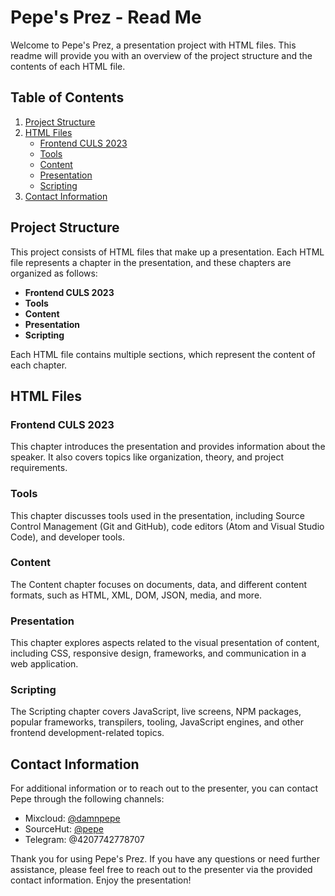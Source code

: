 # Pepe's Prez - Read Me

Welcome to Pepe's Prez, a presentation project with HTML files. This readme will provide you with an overview of the project structure and the contents of each HTML file.

## Table of Contents

1. [Project Structure](#project-structure)
2. [HTML Files](#html-files)
   - [Frontend CULS 2023](#frontend-culs-2023)
   - [Tools](#tools)
   - [Content](#content)
   - [Presentation](#presentation)
   - [Scripting](#scripting)
3. [Contact Information](#contact-information)

## Project Structure<a name="project-structure"></a>

This project consists of HTML files that make up a presentation. Each HTML file represents a chapter in the presentation, and these chapters are organized as follows:

- **Frontend CULS 2023**
- **Tools**
- **Content**
- **Presentation**
- **Scripting**

Each HTML file contains multiple sections, which represent the content of each chapter.

## HTML Files<a name="html-files"></a>

### Frontend CULS 2023<a name="frontend-culs-2023"></a>

This chapter introduces the presentation and provides information about the speaker. It also covers topics like organization, theory, and project requirements.

### Tools<a name="tools"></a>

This chapter discusses tools used in the presentation, including Source Control Management (Git and GitHub), code editors (Atom and Visual Studio Code), and developer tools.

### Content<a name="content"></a>

The Content chapter focuses on documents, data, and different content formats, such as HTML, XML, DOM, JSON, media, and more.

### Presentation<a name="presentation"></a>

This chapter explores aspects related to the visual presentation of content, including CSS, responsive design, frameworks, and communication in a web application.

### Scripting<a name="scripting"></a>

The Scripting chapter covers JavaScript, live screens, NPM packages, popular frameworks, transpilers, tooling, JavaScript engines, and other frontend development-related topics.

## Contact Information<a name="contact-information"></a>

For additional information or to reach out to the presenter, you can contact Pepe through the following channels:

- Mixcloud: [@damnpepe](https://www.mixcloud.com/damnpepe)
- SourceHut: [@pepe](https://sourcehut.org)
- Telegram: @4207742778707

Thank you for using Pepe's Prez. If you have any questions or need further assistance, please feel free to reach out to the presenter via the provided contact information. Enjoy the presentation!
